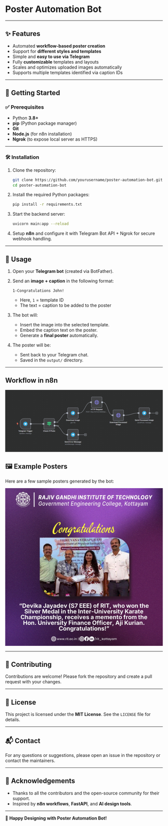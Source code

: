 # Poster Automation Bot

[//]: # (This bot works by sending a photo and caption in Telegram. The image is inserted into a predefined template and the caption is added as text on the poster. The n8n workflow handles automation and FastAPI backend manages the processing.)

---

## ✨ Features
- Automated **workflow-based poster creation**
- Support for **different styles and templates**
- Simple and **easy to use via Telegram**
- Fully **customizable** templates and layouts
- Scales and optimizes uploaded images automatically
- Supports multiple templates identified via caption IDs

---

## 🚀 Getting Started

### ✅ Prerequisites
- Python **3.8+**
- **pip** (Python package manager)
- **Git**
- **Node.js** (for n8n installation)
- **Ngrok** (to expose local server as HTTPS)

---

### 🛠 Installation

1. Clone the repository:
   ```bash
   git clone https://github.com/yourusername/poster-automation-bot.git
   cd poster-automation-bot
   ```

2. Install the required Python packages:
   ```bash
   pip install -r requirements.txt
   ```

3. Start the backend server:
   ```bash
   uvicorn main:app --reload
   ```

4. Setup **n8n** and configure it with Telegram Bot API + Ngrok for secure webhook handling.

---

## 📌 Usage

1. Open your **Telegram bot** (created via BotFather).
2. Send an **image + caption** in the following format:
   ```
   1-Congratulations John!
   ```
   - Here, `1` = template ID  
   - The text = caption to be added to the poster  

3. The bot will:
   - Insert the image into the selected template.
   - Embed the caption text on the poster.
   - Generate a **final poster** automatically.

4. The poster will be:
   - Sent back to your Telegram chat.  
   - Saved in the `output/` directory.  

---
## Workflow in n8n
![Workflow Diagram](https://github.com/Prabhav04/PosterAutomation/blob/master/Screenshot%20(190).PNG)  


## 🖼 Example Posters

Here are a few sample posters generated by the bot:

![Sample Poster 1](https://github.com/Prabhav04/PosterAutomation/blob/master/output/processed_20250826_175851_7a6893b4.jpg)  

---

## 🤝 Contributing
Contributions are welcome! Please fork the repository and create a pull request with your changes.  

---

## 📜 License
This project is licensed under the **MIT License**. See the `LICENSE` file for details.  

---

## 📬 Contact
For any questions or suggestions, please open an issue in the repository or contact the maintainers.  

---

## 🙏 Acknowledgements
- Thanks to all the contributors and the open-source community for their support.  
- Inspired by **n8n workflows**, **FastAPI**, and **AI design tools**.  

---

🎉 **Happy Designing with Poster Automation Bot!**
